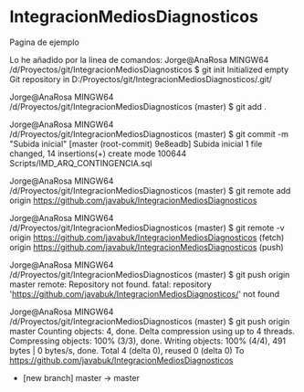 # IntegracionMediosDiagnosticos
Pagina de ejemplo

Lo he añadido por la linea de comandos:
Jorge@AnaRosa MINGW64 /d/Proyectos/git/IntegracionMediosDiagnosticos
$ git init
Initialized empty Git repository in D:/Proyectos/git/IntegracionMediosDiagnosticos/.git/

Jorge@AnaRosa MINGW64 /d/Proyectos/git/IntegracionMediosDiagnosticos (master)
$ git add .

Jorge@AnaRosa MINGW64 /d/Proyectos/git/IntegracionMediosDiagnosticos (master)
$ git commit -m "Subida inicial"
[master (root-commit) 9e8eadb] Subida inicial
 1 file changed, 14 insertions(+)
 create mode 100644 Scripts/IMD_ARQ_CONTINGENCIA.sql

Jorge@AnaRosa MINGW64 /d/Proyectos/git/IntegracionMediosDiagnosticos (master)
$ git remote add origin https://github.com/javabuk/IntegracionMediosDiagnosticos

Jorge@AnaRosa MINGW64 /d/Proyectos/git/IntegracionMediosDiagnosticos (master)
$ git remote -v
origin  https://github.com/javabuk/IntegracionMediosDiagnosticos (fetch)
origin  https://github.com/javabuk/IntegracionMediosDiagnosticos (push)

Jorge@AnaRosa MINGW64 /d/Proyectos/git/IntegracionMediosDiagnosticos (master)
$ git push origin master
remote: Repository not found.
fatal: repository 'https://github.com/javabuk/IntegracionMediosDiagnosticos/' not found

Jorge@AnaRosa MINGW64 /d/Proyectos/git/IntegracionMediosDiagnosticos (master)
$ git push origin master
Counting objects: 4, done.
Delta compression using up to 4 threads.
Compressing objects: 100% (3/3), done.
Writing objects: 100% (4/4), 491 bytes | 0 bytes/s, done.
Total 4 (delta 0), reused 0 (delta 0)
To https://github.com/javabuk/IntegracionMediosDiagnosticos
 * [new branch]      master -> master


